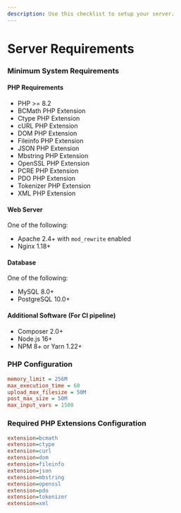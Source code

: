 ```yaml
---
description: Use this checklist to setup your server.
---
```


# Server Requirements

### Minimum System Requirements

#### PHP Requirements

* PHP >= 8.2
* BCMath PHP Extension
* Ctype PHP Extension
* cURL PHP Extension
* DOM PHP Extension
* Fileinfo PHP Extension
* JSON PHP Extension
* Mbstring PHP Extension
* OpenSSL PHP Extension
* PCRE PHP Extension
* PDO PHP Extension
* Tokenizer PHP Extension
* XML PHP Extension

#### Web Server

One of the following:

* Apache 2.4+ with `mod_rewrite` enabled
* Nginx 1.18+

#### Database

One of the following:

* MySQL 8.0+
* PostgreSQL 10.0+

#### Additional Software (For CI pipeline)

* Composer 2.0+
* Node.js 16+
* NPM 8+ or Yarn 1.22+



### PHP Configuration

```ini
memory_limit = 256M
max_execution_time = 60
upload_max_filesize = 50M
post_max_size = 50M
max_input_vars = 1500
```

### Required PHP Extensions Configuration

```ini
extension=bcmath
extension=ctype
extension=curl
extension=dom
extension=fileinfo
extension=json
extension=mbstring
extension=openssl
extension=pdo
extension=tokenizer
extension=xml
```

###



